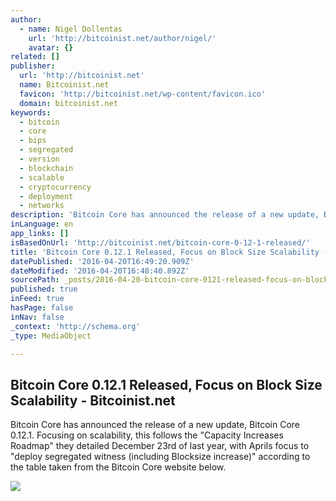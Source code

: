 ```yaml
---
author:
  - name: Nigel Dollentas
    url: 'http://bitcoinist.net/author/nigel/'
    avatar: {}
related: []
publisher:
  url: 'http://bitcoinist.net'
  name: Bitcoinist.net
  favicon: 'http://bitcoinist.net/wp-content/favicon.ico'
  domain: bitcoinist.net
keywords:
  - bitcoin
  - core
  - bips
  - segregated
  - version
  - blockchain
  - scalable
  - cryptocurrency
  - deployment
  - networks
description: 'Bitcoin Core has announced the release of a new update, Bitcoin Core 0.12.1. Focusing on scalability, this follows the "Capacity Increases Roadmap" they detailed December 23rd of last year, with Aprils focus to "deploy segregated witness (including Blocksize increase)" according to the table taken from the Bitcoin Core website below.'
inLanguage: en
app_links: []
isBasedOnUrl: 'http://bitcoinist.net/bitcoin-core-0-12-1-released/'
title: 'Bitcoin Core 0.12.1 Released, Focus on Block Size Scalability - Bitcoinist.net'
datePublished: '2016-04-20T16:49:20.909Z'
dateModified: '2016-04-20T16:48:40.892Z'
sourcePath: _posts/2016-04-20-bitcoin-core-0121-released-focus-on-block-size-scalabilit.md
published: true
inFeed: true
hasPage: false
inNav: false
_context: 'http://schema.org'
_type: MediaObject

---
```

<article style=""><h1>Bitcoin Core 0.12.1 Released, Focus on Block Size Scalability - Bitcoinist.net</h1><p>Bitcoin Core has announced the release of a new update, Bitcoin Core 0.12.1. Focusing on scalability, this follows the "Capacity Increases Roadmap" they detailed December 23rd of last year, with Aprils focus to "deploy segregated witness (including Blocksize increase)" according to the table taken from the Bitcoin Core website below.</p><img src="http://bitcoinist.net/wp-content/uploads/2015/12/bitcoin_core.jpg" /></article>